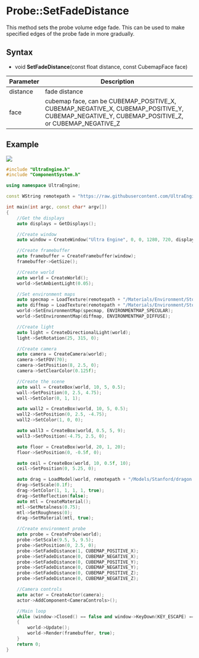 # Probe::SetFadeDistance

This method sets the probe volume edge fade. This can be used to make specified edges of the probe fade in more gradually.

## Syntax

- void **SetFadeDistance**(const float distance, const CubemapFace face)

| Parameter | Description |
|---|---|
| distance | fade distance |
| face | cubemap face, can be CUBEMAP_POSITIVE_X, CUBEMAP_NEGATIVE_X, CUBEMAP_POSITIVE_Y, CUBEMAP_NEGATIVE_Y, CUBEMAP_POSITIVE_Z, or CUBEMAP_NEGATIVE_Z |

## Example

![](https://raw.githubusercontent.com/UltraEngine/Documentation/master/Images/probe.jpg)

```c++
#include "UltraEngine.h"
#include "ComponentSystem.h"

using namespace UltraEngine;

const WString remotepath = "https://raw.githubusercontent.com/UltraEngine/Documentation/master/Assets";

int main(int argc, const char* argv[])
{
    //Get the displays
    auto displays = GetDisplays();

    //Create window
    auto window = CreateWindow("Ultra Engine", 0, 0, 1280, 720, displays[0], WINDOW_CENTER | WINDOW_TITLEBAR);

    //Create framebuffer
    auto framebuffer = CreateFramebuffer(window);
    framebuffer->GetSize();

    //Create world
    auto world = CreateWorld();
    world->SetAmbientLight(0.05);

    //Set environment maps
    auto specmap = LoadTexture(remotepath + "/Materials/Environment/Storm/specular.dds");
    auto diffmap = LoadTexture(remotepath + "/Materials/Environment/Storm/diffuse.dds");
    world->SetEnvironmentMap(specmap, ENVIRONMENTMAP_SPECULAR);
    world->SetEnvironmentMap(diffmap, ENVIRONMENTMAP_DIFFUSE);

    //Create light
    auto light = CreateDirectionalLight(world);
    light->SetRotation(25, 315, 0);

    //Create camera
    auto camera = CreateCamera(world);
    camera->SetFOV(70);
    camera->SetPosition(8, 2.5, 0);
    camera->SetClearColor(0.125f);

    //Create the scene
    auto wall = CreateBox(world, 10, 5, 0.5);
    wall->SetPosition(0, 2.5, 4.75);
    wall->SetColor(0, 1, 1);

    auto wall2 = CreateBox(world, 10, 5, 0.5);
    wall2->SetPosition(0, 2.5, -4.75);
    wall2->SetColor(1, 0, 0);

    auto wall3 = CreateBox(world, 0.5, 5, 9);
    wall3->SetPosition(-4.75, 2.5, 0);

    auto floor = CreateBox(world, 20, 1, 20);
    floor->SetPosition(0, -0.5f, 0);

    auto ceil = CreateBox(world, 10, 0.5f, 10);
    ceil->SetPosition(0, 5.25, 0);

    auto drag = LoadModel(world, remotepath + "/Models/Stanford/dragon.glb");
    drag->SetScale(0.1f);
    drag->SetColor(1, 1, 1, 1, true);
    drag->SetReflection(false);
    auto mtl = CreateMaterial();
    mtl->SetMetalness(0.75);
    mtl->SetRoughness(0);
    drag->SetMaterial(mtl, true);

    //Create environment probe
    auto probe = CreateProbe(world);
    probe->SetScale(9.5, 5, 9.5);
    probe->SetPosition(0, 2.5, 0);
    probe->SetFadeDistance(1, CUBEMAP_POSITIVE_X);
    probe->SetFadeDistance(0, CUBEMAP_NEGATIVE_X);
    probe->SetFadeDistance(0, CUBEMAP_POSITIVE_Y);
    probe->SetFadeDistance(0, CUBEMAP_NEGATIVE_Y);
    probe->SetFadeDistance(0, CUBEMAP_POSITIVE_Z);
    probe->SetFadeDistance(0, CUBEMAP_NEGATIVE_Z);

    //Camera controls
    auto actor = CreateActor(camera);
    actor->AddComponent<CameraControls>();

    //Main loop
    while (window->Closed() == false and window->KeyDown(KEY_ESCAPE) == false)
    {
        world->Update();
        world->Render(framebuffer, true);
    }
    return 0;
}
```
